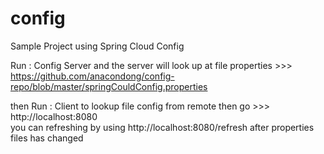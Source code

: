 # config
Sample Project using Spring Cloud Config

Run : Config Server and the server will look up at file properties >>> https://github.com/anacondong/config-repo/blob/master/springCouldConfig.properties <br/>

then Run : Client to lookup file config from remote then go >>> http://localhost:8080 <br/>
you can refreshing by using http://localhost:8080/refresh after properties files has changed
